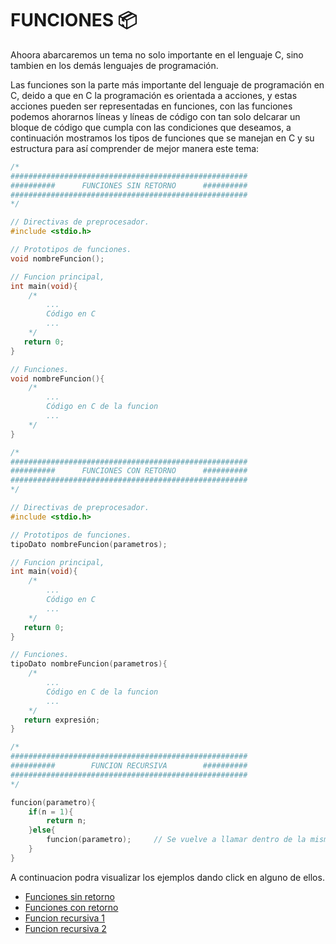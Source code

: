 # FUNCIONES :package:
Ahoora abarcaremos un tema no solo importante en el lenguaje C, sino tambien en los demás lenguajes de programación.

Las funciones son la parte más importante del lenguaje de programación en C, deido a que en C la programación es orientada a acciones, y estas
acciones pueden ser representadas en funciones, con las funciones podemos ahorarnos líneas y líneas de código con tan solo delcarar un bloque
de código que cumpla con las condiciones que deseamos, a continuación mostramos los tipos de funciones que se manejan en C y su estructura para
así comprender de mejor manera este tema: 
```C
/*
#####################################################
##########      FUNCIONES SIN RETORNO      ##########
#####################################################
*/

// Directivas de preprocesador.
#include <stdio.h>

// Prototipos de funciones.
void nombreFuncion();

// Funcion principal,
int main(void){
    /*
        ...
        Código en C
        ...
    */
   return 0;
}

// Funciones.
void nombreFuncion(){
    /*
        ...
        Código en C de la funcion
        ...
    */
}
```

```C
/*
#####################################################
##########      FUNCIONES CON RETORNO      ##########
#####################################################
*/

// Directivas de preprocesador.
#include <stdio.h>

// Prototipos de funciones.
tipoDato nombreFuncion(parametros);

// Funcion principal,
int main(void){
    /*
        ...
        Código en C
        ...
    */
   return 0;
}

// Funciones.
tipoDato nombreFuncion(parametros){
    /*
        ...
        Código en C de la funcion
        ...
    */
   return expresión;
}
```

```C
/*
#####################################################
##########        FUNCION RECURSIVA        ##########
#####################################################
*/

funcion(parametro){
    if(n = 1){
        return n;
    }else{
        funcion(parametro);     // Se vuelve a llamar dentro de la misma función
    }
}
```
A continuacion podra visualizar los ejemplos dando click en alguno de ellos.
<ul>
    <li><a href="../12 - Funciones/Codigos/12 - 01 - FuncionesSinRetorno.c">Funciones sin retorno</a></li>
    <li><a href="../12 - Funciones/Codigos/12 - 02 - FuncionesConRetorno.c">Funciones con retorno</a></li>
    <li><a href="../12 - Funciones/Codigos/12 - 03 - FuncionRecursiva.c">Funcion recursiva 1</a></li>
    <li><a href="../12 - Funciones/Codigos/12 - 04 - FuncionRecursiva.c">Funcion recursiva 2</a></li>
</ul>